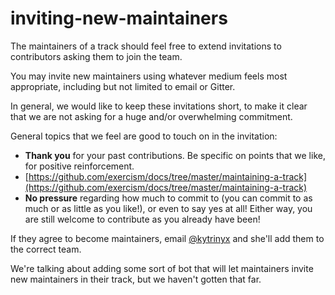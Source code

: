 # inviting-new-maintainers

The maintainers of a track should feel free to extend invitations to contributors asking them to join the team.

You may invite new maintainers using whatever medium feels most appropriate, including but not limited to email or Gitter.

In general, we would like to keep these invitations short, to make it clear that we are not asking for a huge and/or overwhelming commitment.

General topics that we feel are good to touch on in the invitation:

* **Thank you** for your past contributions. Be specific on points that we like, for positive reinforcement.
* [https://github.com/exercism/docs/tree/master/maintaining-a-track](https://github.com/exercism/docs/tree/master/maintaining-a-track)
* **No pressure** regarding how much to commit to \(you can commit to as much or as little as you like!\), or even to say yes at all! Either way, you are still welcome to contribute as you already have been!

If they agree to become maintainers, email [@kytrinyx](https://github.com/kytrinyx) and she'll add them to the correct team.

We're talking about adding some sort of bot that will let maintainers invite new maintainers in their track, but we haven't gotten that far.


